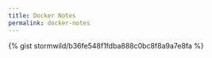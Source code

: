 ```yaml
---
title: Docker Notes
permalink: docker-notes
---
```


{% gist stormwild/b36fe548f1fdba888c0bc8f8a9a7e8fa %}